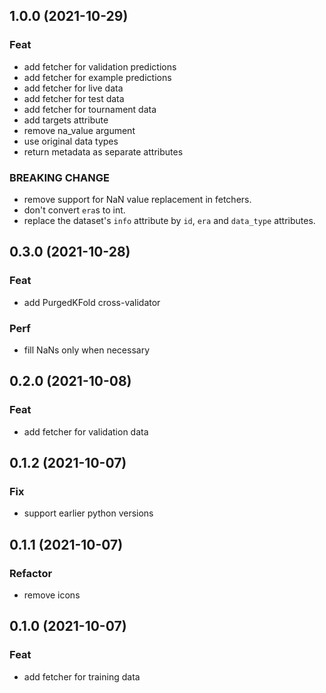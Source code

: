 ## 1.0.0 (2021-10-29)

### Feat

- add fetcher for validation predictions
- add fetcher for example predictions
- add fetcher for live data
- add fetcher for test data
- add fetcher for tournament data
- add targets attribute
- remove na_value argument
- use original data types
- return metadata as separate attributes

### BREAKING CHANGE

- remove support for NaN value replacement in fetchers.
- don't convert `era`s to int.
- replace the dataset's `info` attribute by `id`, `era`
and `data_type` attributes.

## 0.3.0 (2021-10-28)

### Feat

- add PurgedKFold cross-validator

### Perf

- fill NaNs only when necessary

## 0.2.0 (2021-10-08)

### Feat

- add fetcher for validation data

## 0.1.2 (2021-10-07)

### Fix

- support earlier python versions

## 0.1.1 (2021-10-07)

### Refactor

- remove icons

## 0.1.0 (2021-10-07)

### Feat

- add fetcher for training data
